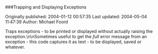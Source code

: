 ###Trapping and Displaying Exceptions

Originally published: 2004-01-12 00:57:35
Last updated: 2004-05-04 11:47:39
Author: Michael Foord

Traps exceptions - to be printed or displayed without actually raising the exception.\n\nSometimes useful to get the *full* error message from an exception - this code captures it as text - to be displayed, saved or whatever.